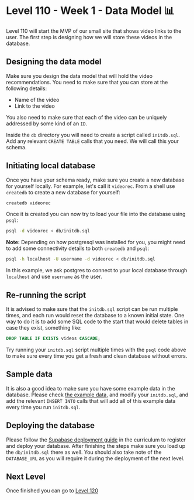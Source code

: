 # Level 110 - Week 1 - Data Model 📊

Level 110 will start the MVP of our small site that shows video links to the user. The first step is designing how we will store these videos in the database.

## Designing the data model

Make sure you design the data model that will hold the video recommendations. You need to make sure that you can store at the following details:

- Name of the video
- Link to the video

You also need to make sure that each of the video can be uniquely addressed by some kind of an `ID`.

Inside the `db` directory you will need to create a script called `initdb.sql`. Add any relevant `CREATE TABLE` calls that you need. We will call this your schema.

## Initiating local database

Once you have your schema ready, make sure you create a new database for yourself locally. For example, let's call it `videorec`. From a shell use `createdb` to create a new database for yourself:

```bash
createdb videorec
```

Once it is created you can now try to load your file into the database using `psql`:

```bash
psql -d videorec < db/initdb.sql
```

**Note:** Depending on how postgresql was installed for you, you might need to add some connectivity details to both `createdb` and `psql`:

```bash
psql -h localhost -U username -d videorec < db/initdb.sql
```

In this example, we ask postgres to connect to your local database through `localhost` and use `username` as the user.

## Re-running the script

It is advised to make sure that the `initdb.sql` script can be run multiple times, and each run would reset the database to a known initial state. One way to do it is to add some SQL code to the start that would delete tables in case they exist, something like:

```sql
DROP TABLE IF EXISTS videos CASCADE;
```

Try running your `initdb.sql` script multiple times with the `psql` code above to make sure every time you get a fresh and clean database without errors.

## Sample data

It is also a good idea to make sure you have some example data in the database. Please check [the example data](./data/example_data.csv), and modify your `initdb.sql`, and add the relevant `INSERT INTO` calls that will add all of this example data every time you run `initdb.sql`.

## Deploying the database

Please follow the [Supabase deployment guide](https://cyf-curriculum.netlify.app/guides/deployment/supabase/) in the curriculum to register and deploy your database. After finishing the steps make sure you load up the `db/initdb.sql` there as well. You should also take note of the `DATABASE_URL` as you will require it during the deployment of the next level.

## Next Level

Once finished you can go to [Level 120](./120.md)
